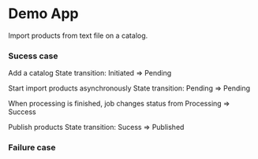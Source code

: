 # Demo App
Import products from text file on a catalog.

### Sucess case
Add a catalog
	State transition: Initiated => Pending

Start import products asynchronously
	State transition: Pending => Pending

When processing is finished, job changes status from Processing => Success


Publish products
	State transition: Sucess => Published
	
### Failure case
